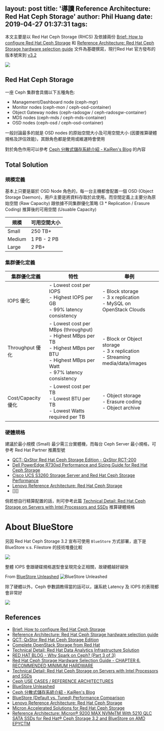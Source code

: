 layout: post
title: '導讀 Reference Architecture: Red Hat Ceph Storage'
author: Phil Huang
date: 2019-04-27 01:37:31
tags:
---
本文主要是以 Red Hat Ceph Storage (RHCS) 及依據兩份 [Brief: How to configure Red Hat Ceph Storage][1] 和 [Reference Architecture: Red Hat Ceph Storage hardware selection guide][2] 文件為基礎撰寫，現行Red Hat 官方發布的版本號來到 [v3.2][8]

![](/images/ceph.png)

<!--more-->

## Red Hat Ceph Storage
一座 Ceph 集群會具備以下五種角色:
- Management/Dashboard node (ceph-mgr)
- Monitor nodes (ceph-mon / ceph-osd-container)
- Object Gateway nodes (ceph-radosgw / ceph-radosgw-container)
- MDS nodes (ceph-mds / ceph-mds-container)
- OSD nodes (ceph-osd / ceph-osd-container)

一般討論最多的就是 OSD nodes 的原始空間大小及可用空間大小 (因要推算硬體規格及評估效能)，其餘角色都是使用或維運時會使用

對於角色作用可以參考 [Ceph 分散式儲存系統介紹 - KaiRen's Blog][16] 的內容

## Total Solution

### 規模定義

基本上只要是屬於 OSD Node 角色的，每一台主機都會配置一個 OSD (Object Storage Daemon)，用戶主要是將資料存取於此使用。而空間定義上主要分為原始空間 (Raw Capacity) 跟依據不同集群優化策略 (3 * Replication / Erasure Coding) 推算後的可用空間 (Usuable Capacity)

規模 | 可用空間大小
---|---
Small|250 TB+
Medium|1 PB - 2 PB
Large| 2 PB+

### 集群優化定義

集群優化定義|特性|舉例
---|---|---
IOPS 優化|- Lowest cost per IOPS <br> - Highest IOPS per GB <br>- 99% latency consistency|- Block storage <br>- 3 x replication<br>- MySQL on OpenStack Clouds
Throughput 優化|- Lowest cost per MBps (throughput) <br>- Highest MBps per TB<br>- Highest MBps per BTU<br>- Highest MBps per Watt<br>- 97% latency consistency|- Block or Object storage<br>- 3 x replication<br>- Streaming media/data/images
Cost/Capacity 優化|- Lowest cost per TB<br>- Lowest BTU per TB<br>- Lowest Watts required per TB|- Object storage<br>- Erasure coding<br>- Object archive

### 硬體規格
建議於最小規模 (Small) 最少需三台實體機，而每台 Ceph Server 最小規格，可參考 Red Hat Partner 推薦型號

- [QCT: QxStor Red Hat Ceph Storage Edition - QxStor RCT-200][3]
- [Dell PowerEdge R730xd Performance and Sizing Guide for Red Hat Ceph Storage][12]
- [Cisco UCS S3260 Storage Server and Red Hat Ceph Storage Performance][13]
- [Lenovo Reference Architecture: Red Hat Ceph Storage][18]
- [][]

倘若想自行精算配置的話，則可參考此篇 [Technical Detail: Red Hat Ceph Storage on Servers with Intel Processors and SSDs][10] 推算硬體規格



# About BlueStore

另因 Red Hat Ceph Storage 3.2 宣布可使用 `BlueStore` 方式部署，底下是 BlueStore v.s. Filestore 的技術堆疊比較

![](/images/ceph-2.png)


整體 IOPS 會跟硬碟規格選型會呈現完全正相關，故硬體越好越快

From [BlueStore Unleashed][15]
![BlueStore Unleashed](/images/ceph-1.png) 

除了硬體以外，Ceph 參數調教得當的話可以，讓系統 Latency 及 IOPS 的表現都會非常好

![](/images/ceph-3.png)


## References
- [Brief: How to configure Red Hat Ceph Storage][1]
- [Reference Architecture: Red Hat Ceph Storage hardware selection guide][2]
- [QCT: QxStor Red Hat Ceph Storage Edition][3]
- [Complete OpenStack Storage from Red Hat][4]
- [Technical Detail: Red Hat Data Analytics Infrastructure Solution][5]
- [RED HAT BLOG - Why Spark on Ceph? (Part 3 of 3)][6]
- [Red Hat Ceph Storage Hardware Selection Guide - CHAPTER 6. RECOMMENDED MINIMUM HARDWARE][9]
- [Technical Detail: Red Hat Ceph Storage on Servers with Intel Processors and SSDs][10]
- [Ceph USE CASES / REFERENCE ARCHITECTURES][14]
- [BlueStore Unleashed][15]
- [Ceph 分散式儲存系統介紹 - KaiRen's Blog][16]
- [BlueStore (Default vs. Tuned) Performance Comparison][17]
- [Lenovo Reference Architecture: Red Hat Ceph Storage][18]
- [Micron Accelerated Solutions for Red Hat Ceph Storage][19]
- [Reference Architecture: Micron® 9200 MAX NVMeTM With 5210 QLC SATA SSDs for Red Hat® Ceph Storage 3.2 and BlueStore on AMD EPYCTM][20]

[1]: https://www.redhat.com/en/resources/red-hat-ceph-storage-hardware-selection-guide
[2]: https://www.redhat.com/en/resources/how-configure-red-hat-ceph-storage
[3]: http://go.qct.io/solutions/software-defined-storage/qxstor-red-hat-ceph-storage-edition/
[4]: https://www.redhat.com/cms/managed-files/st-complete-openstack-storage-f13309wg-201807-en_0.pdf
[5]: https://www.redhat.com/cms/managed-files/st-data-data-analytics-infrastructure-technology-detail-f14280-201811-en.pdf
[6]: https://www.redhat.com/en/blog/why-spark-ceph-part-3-3
[7]: https://rhcs-test-drive.readthedocs.io/en/latest/#getting-to-know-red-hat-ceph-storage
[8]: https://access.redhat.com/documentation/en-us/red_hat_ceph_storage/3.2/html-single/release_notes/index
[9]: https://access.redhat.com/documentation/en-us/red_hat_ceph_storage/3/html/red_hat_ceph_storage_hardware_selection_guide/ceph-hardware-min-recommend
[10]: https://www.redhat.com/cms/managed-files/st-ceph-storage-intel-configuration-guide-technology-detail-f11532-201804-en.pdf
[12]: https://downloads.dell.com/solutions/cloud-solution-resources/Dell_R730xd_RedHat_Ceph_Performance_SizingGuide_WhitePaper.pdf
[13]: https://www.cisco.com/c/en/us/products/collateral/servers-unified-computing/ucs-s-series-storage-servers/Whitepaper_c11-738915.html
[14]: https://ceph.com/use-cases/#red-hat-ceph-storage-on-intel-processors-and-ssds
[15]: https://f2.svbtle.com/ceph-bluestore-unleashed
[16]: https://k2r2bai.com/2015/11/19/ceph/ceph-intro/
[17]: https://ceph.com/community/bluestore-default-vs-tuned-performance-comparison/
[18]: https://lenovopress.com/lp1147.pdf
[19]: https://www.micron.com/solutions/micron-accelerated-solutions/micron-accelerated-solutions-for-ceph-storage
[20]: https://www.micron.com/-/media/client/global/documents/products/other-documents/5210_9200_amd_ceph_reference_architecture.pdf?la=en